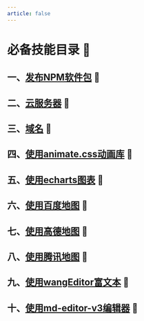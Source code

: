 ```yaml
---
article: false
---
```

# 必备技能目录  :love_letter:
## 一、[发布NPM软件包](/skill/npm/)  :clown_face:
## 二、[云服务器](/skill/esc/)  :clown_face:
## 三、[域名](/skill/domain/)  :clown_face:
## 四、[使用animate.css动画库](/skill/animate/)  :clown_face:
## 五、[使用echarts图表](/skill/echarts/)  :clown_face:
## 六、[使用百度地图](/skill/baidumap/)  :clown_face:
## 七、[使用高德地图](/skill/gaodemap/)  :clown_face:
## 八、[使用腾讯地图](/skill/tengxunmap/)  :clown_face:
## 九、[使用wangEditor富文本](/skill/wangeditor/)  :clown_face:
## 十、[使用md-editor-v3编辑器](/skill/mdedeitorv3/)  :clown_face: